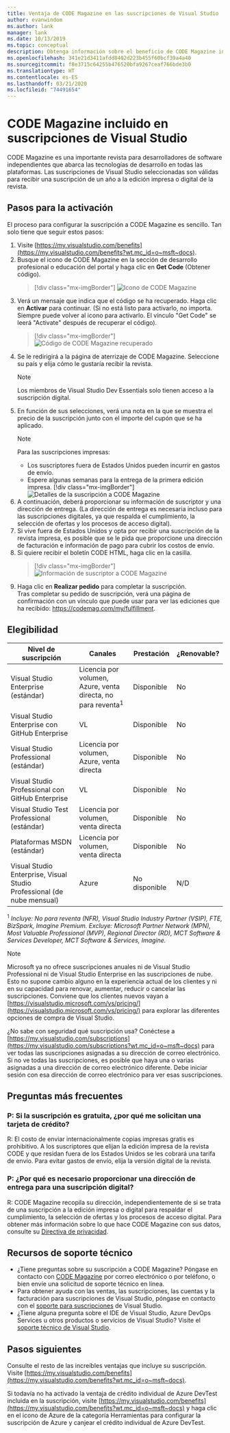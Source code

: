 ```yaml
---
title: Ventaja de CODE Magazine en las suscripciones de Visual Studio | Microsoft Docs
author: evanwindom
ms.author: lank
manager: lank
ms.date: 10/13/2019
ms.topic: conceptual
description: Obtenga información sobre el beneficio de CODE Magazine incluido en su suscripción de Visual Studio.
ms.openlocfilehash: 341e21d3411afdd8402d223b455f60bcf39a4a40
ms.sourcegitcommit: f8e3715c64255b476520bfa9267ceaf766bde3b0
ms.translationtype: HT
ms.contentlocale: es-ES
ms.lasthandoff: 03/21/2020
ms.locfileid: "74491654"
---
```

# <a name="code-magazine-included-in-visual-studio-subscriptions"></a>CODE Magazine incluido en suscripciones de Visual Studio

CODE Magazine es una importante revista para desarrolladores de software independientes que abarca las tecnologías de desarrollo en todas las plataformas.  Las suscripciones de Visual Studio seleccionadas son válidas para recibir una suscripción de un año a la edición impresa o digital de la revista.

## <a name="activation-steps"></a>Pasos para la activación
El proceso para configurar la suscripción a CODE Magazine es sencillo.  Tan solo tiene que seguir estos pasos:

1. Visite [https://my.visualstudio.com/benefits](https://my.visualstudio.com/benefits?wt.mc_id=o~msft~docs).
2. Busque el icono de CODE Magazine en la sección de desarrollo profesional o educación del portal y haga clic en **Get Code** (Obtener código).
   > [!div class="mx-imgBorder"]
   > ![Icono de CODE Magazine](_img/vs-code-magazine/vs-code-magazine-tile.png "Icono de CODE Magazine")
3. Verá un mensaje que indica que el código se ha recuperado.  Haga clic en **Activar** para continuar.  (Si no está listo para activarlo, no importa.  Siempre puede volver al icono para activarlo.  El vínculo "Get Code" se leerá "Activate" después de recuperar el código).
   > [!div class="mx-imgBorder"]
   > ![Código de CODE Magazine recuperado](_img/vs-code-magazine/vs-code-magazine-success.png "Código recuperado correctamente")
4. Se le redirigirá a la página de aterrizaje de CODE Magazine. Seleccione su país y elija cómo le gustaría recibir la revista. 
   > [!NOTE]
   > Los miembros de Visual Studio Dev Essentials solo tienen acceso a la suscripción digital. 
5. En función de sus selecciones, verá una nota en la que se muestra el precio de la suscripción junto con el importe del cupón que se ha aplicado.
   > [!NOTE]
   > Para las suscripciones impresas:
   > - Los suscriptores fuera de Estados Unidos pueden incurrir en gastos de envío. 
   > - Espere algunas semanas para la entrega de la primera edición impresa.
      > [!div class="mx-imgBorder"]
      > ![Detalles de la suscripción a CODE Magazine](_img/vs-code-magazine/vs-code-magazine-details.png "Detalles y precio de la suscripción")
6. A continuación, deberá proporcionar su información de suscriptor y una dirección de entrega.  (La dirección de entrega es necesaria incluso para las suscripciones digitales, ya que respalda el cumplimiento, la selección de ofertas y los procesos de acceso digital).
7. Si vive fuera de Estados Unidos y opta por recibir una suscripción de la revista impresa, es posible que se le pida que proporcione una dirección de facturación e información de pago para cubrir los costos de envío. 
8. Si quiere recibir el boletín CODE HTML, haga clic en la casilla.
   > [!div class="mx-imgBorder"]
   > ![Información de suscriptor a CODE Magazine](_img/vs-code-magazine/vs-code-magazine-subscriber-info.png "Información de suscriptor y dirección de entrega")
9. Haga clic en **Realizar pedido** para completar la suscripción.  
Tras completar su pedido de suscripción, verá una página de confirmación con un vínculo que puede usar para ver las ediciones que ha recibido: https://codemag.com/my/fulfillment. 

## <a name="eligibility"></a>Elegibilidad
| Nivel de suscripción                                                 |     Canales                                            | Prestación                                                          | ¿Renovable?    |
|--------------------------------------------------------------------|---------------------------------------------------------|------------------------------------------------------------------|---------------|
| Visual Studio Enterprise (estándar)   | Licencia por volumen, Azure, venta directa, no para reventa<sup>1</sup> | Disponible       |  No          |
| Visual Studio Enterprise con GitHub Enterprise   | VL| Disponible       |  No          |
| Visual Studio Professional (estándar) | Licencia por volumen, Azure, venta directa                                       | Disponible                                                            |  No          |
| Visual Studio Professional con GitHub Enterprise | VL                                      | Disponible                                                            |  No          |
| Visual Studio Test Professional (estándar)                         | Licencia por volumen, venta directa                                              | Disponible                                             |  No          |
| Plataformas MSDN (estándar)                                          | Licencia por volumen, venta directa                                              | Disponible                                              |  No          |
| Visual Studio Enterprise, Visual Studio Professional (de nube mensual) | Azure | No disponible | N/D |

<sup>1</sup>  *Incluye:  No para reventa (NFR), Visual Studio Industry Partner (VSIP), FTE, BizSpark, Imagine Premium.  Excluye: Microsoft Partner Network (MPN), Most Valuable Professional (MVP), Regional Director (RD), MCT Software & Services Developer, MCT Software & Services, Imagine.*

> [!NOTE]
> Microsoft ya no ofrece suscripciones anuales ni de Visual Studio Professional ni de Visual Studio Enterprise en las suscripciones de nube. Esto no supone cambio alguno en la experiencia actual de los clientes y ni en su capacidad para renovar, aumentar, reducir o cancelar las suscripciones. Conviene que los clientes nuevos vayan a [https://visualstudio.microsoft.com/vs/pricing/](https://visualstudio.microsoft.com/vs/pricing/) para explorar las diferentes opciones de compra de Visual Studio.

¿No sabe con seguridad qué suscripción usa?  Conéctese a [https://my.visualstudio.com/subscriptions](https://my.visualstudio.com/subscriptions?wt.mc_id=o~msft~docs) para ver todas las suscripciones asignadas a su dirección de correo electrónico. Si no ve todas las suscripciones, es posible que haya una o varias asignadas a una dirección de correo electrónico diferente.  Debe iniciar sesión con esa dirección de correo electrónico para ver esas suscripciones.

## <a name="frequently-asked-questions"></a>Preguntas más frecuentes
### <a name="q-if-the-subscription-is-free-why-am-i-being-asked-for-a-credit-card"></a>P: Si la suscripción es gratuita, ¿por qué me solicitan una tarjeta de crédito?  
R: El costo de enviar internacionalmente copias impresas gratis es prohibitivo.  A los suscriptores que elijan la edición impresa de la revista CODE y que residan fuera de los Estados Unidos se les cobrará una tarifa de envío. Para evitar gastos de envío, elija la versión digital de la revista. 

### <a name="q-why-do-i-need-to-provide-a-delivery-address-for-a-digital-subscription"></a>P: ¿Por qué es necesario proporcionar una dirección de entrega para una suscripción digital?
R:  CODE Magazine recopila su dirección, independientemente de si se trata de una suscripción a la edición impresa o digital para respaldar el cumplimiento, la selección de ofertas y los procesos de acceso digital.  Para obtener más información sobre lo que hace CODE Magazine con sus datos, consulte su [Directiva de privacidad](https://www.codemag.com/Home/Privacy).

## <a name="support-resources"></a>Recursos de soporte técnico
- ¿Tiene preguntas sobre su suscripción a CODE Magazine?  Póngase en contacto con [CODE Magazine](https://www.codemag.com/contact) por correo electrónico o por teléfono, o bien envíe una solicitud de soporte técnico en línea.
- Para obtener ayuda con las ventas, las suscripciones, las cuentas y la facturación para suscripciones de Visual Studio, póngase en contacto con el [soporte para suscripciones](https://visualstudio.microsoft.com/subscriptions/support/) de Visual Studio.
- ¿Tiene alguna pregunta sobre el IDE de Visual Studio, Azure DevOps Services u otros productos o servicios de Visual Studio?  Visite el [soporte técnico de Visual Studio](https://visualstudio.microsoft.com/support/).

## <a name="next-steps"></a>Pasos siguientes
Consulte el resto de las increíbles ventajas que incluye su suscripción. Visite [https://my.visualstudio.com/benefits](https://my.visualstudio.com/benefits?wt.mc_id=o~msft~docs).

Si todavía no ha activado la ventaja de crédito individual de Azure DevTest incluida en la suscripción, visite [https://my.visualstudio.com/benefits](https://my.visualstudio.com/benefits?wt.mc_id=o~msft~docs) y haga clic en el icono de Azure de la categoría Herramientas para configurar la suscripción de Azure y canjear el crédito individual de Azure DevTest.
